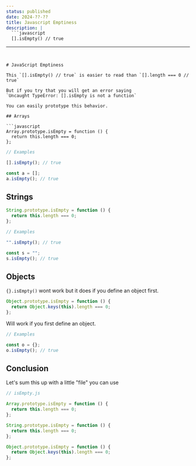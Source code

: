```yaml
---
status: published
date: 2024-??-??
title: Javascript Emptiness
description: |
  ```javascript
  [].isEmpty() // true
  ```
---
```


# JavaScript Emptiness

This `[].isEmpty() // true` is easier to read than `[].length === 0 // true`

But if you try that you will get an error saying
`Uncaught TypeError: [].isEmpty is not a function`

You can easily prototype this behavior.

## Arrays

```javascript
Array.prototype.isEmpty = function () {
  return this.length === 0;
};
```

```javascript
// Examples

[].isEmpty(); // true

const a = [];
a.isEmpty(); // true
```

## Strings

```javascript
String.prototype.isEmpty = function () {
  return this.length === 0;
};
```

```javascript
// Examples

"".isEmpty(); // true

const s = "";
s.isEmpty(); // true
```

## Objects

`{}.isEmpty()` wont work but it does if you define an object first.

```javascript
Object.prototype.isEmpty = function () {
  return Object.keys(this).length === 0;
};
```

Will work if you first define an object.

```javascript
// Examples

const o = {};
o.isEmpty(); // true
```

## Conclusion

Let's sum this up with a little "file" you can use

```javascript
// isEmpty.js

Array.prototype.isEmpty = function () {
  return this.length === 0;
};

String.prototype.isEmpty = function () {
  return this.length === 0;
};

Object.prototype.isEmpty = function () {
  return Object.keys(this).length === 0;
};
```
